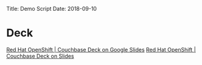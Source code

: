 Title: Demo Script
Date: 2018-09-10

# Deck
[Red Hat OpenShift | Couchbase Deck on Google Slides](https://docs.google.com/presentation/d/19epVzSozXMc_5Q9Vv4m7-XjOuKqf4yxAxSoGs-n7jqg/edit?usp=sharing)
[Red Hat OpenShift | Couchbase Deck on Slides](https://redhat.slides.com/mward-1/deck-9/fullscreen?token=cBz6u1CU)
